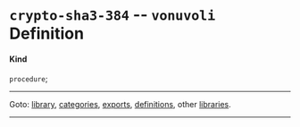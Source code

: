 

<a id='definition__vonuvoli__crypto-sha3-384'></a>

# `crypto-sha3-384` -- `vonuvoli` Definition


<a id='definition__vonuvoli__crypto-sha3-384__kind'></a>

#### Kind

`procedure`;

----

Goto: [library](../../vonuvoli/_index.md#library__vonuvoli), [categories](../../vonuvoli/categories/_index.md#toc__vonuvoli__categories), [exports](../../vonuvoli/exports/_index.md#toc__vonuvoli__exports), [definitions](../../vonuvoli/definitions/_index.md#toc__vonuvoli__definitions), other [libraries](../../_libraries.md#toc__libraries).

----

